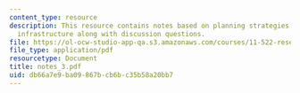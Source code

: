 ```yaml
---
content_type: resource
description: This resource contains notes based on planning strategies and information
  infrastructure along with discussion questions.
file: https://ol-ocw-studio-app-qa.s3.amazonaws.com/courses/11-522-research-seminar-on-urban-information-systems-fall-2005/db66a7e9ba09867bcb6bc35b58a20bb7_notes_3.pdf
file_type: application/pdf
resourcetype: Document
title: notes_3.pdf
uid: db66a7e9-ba09-867b-cb6b-c35b58a20bb7
---
```

